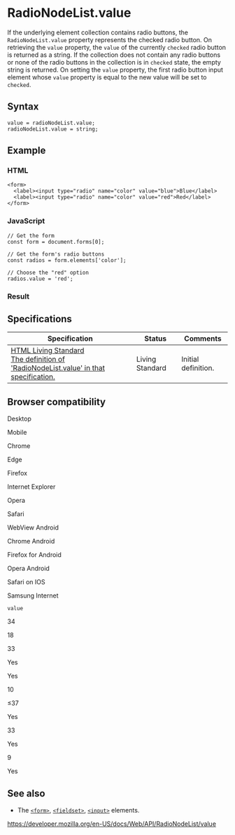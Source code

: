 # RadioNodeList.value

If the underlying element collection contains radio buttons, the `RadioNodeList.value` property represents the checked radio button. On retrieving the `value` property, the `value` of the currently `checked` radio button is returned as a string. If the collection does not contain any radio buttons or none of the radio buttons in the collection is in `checked` state, the empty string is returned. On setting the `value` property, the first radio button input element whose `value` property is equal to the new value will be set to `checked`.

## Syntax

    value = radioNodeList.value;
    radioNodeList.value = string;

## Example

### HTML

    <form>
      <label><input type="radio" name="color" value="blue">Blue</label>
      <label><input type="radio" name="color" value="red">Red</label>
    </form>

### JavaScript

    // Get the form
    const form = document.forms[0];

    // Get the form's radio buttons
    const radios = form.elements['color'];

    // Choose the "red" option
    radios.value = 'red';

### Result

## Specifications

<table><thead><tr class="header"><th>Specification</th><th>Status</th><th>Comments</th></tr></thead><tbody><tr class="odd"><td><a href="https://html.spec.whatwg.org/multipage/#dom-radionodelist-value">HTML Living Standard<br />
<span class="small">The definition of 'RadioNodeList.value' in that specification.</span></a></td><td><span class="spec-living">Living Standard</span></td><td>Initial definition.</td></tr></tbody></table>

## Browser compatibility

Desktop

Mobile

Chrome

Edge

Firefox

Internet Explorer

Opera

Safari

WebView Android

Chrome Android

Firefox for Android

Opera Android

Safari on IOS

Samsung Internet

`value`

34

18

33

Yes

Yes

10

≤37

Yes

33

Yes

9

Yes

## See also

- The [`<form>`](https://developer.mozilla.org/en-US/docs/Web/HTML/Element/form), [`<fieldset>`](https://developer.mozilla.org/en-US/docs/Web/HTML/Element/fieldset), [`<input>`](https://developer.mozilla.org/en-US/docs/Web/HTML/Element/input) elements.

<a href="https://developer.mozilla.org/en-US/docs/Web/API/RadioNodeList/value" class="_attribution-link">https://developer.mozilla.org/en-US/docs/Web/API/RadioNodeList/value</a>
